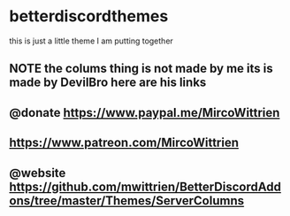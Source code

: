 # betterdiscordthemes
this is just a little theme I am putting together

## NOTE the colums thing is not made by me its is made by DevilBro here are his links
 
 ## @donate https://www.paypal.me/MircoWittrien
 ## https://www.patreon.com/MircoWittrien
 ## @website https://github.com/mwittrien/BetterDiscordAddons/tree/master/Themes/ServerColumns
